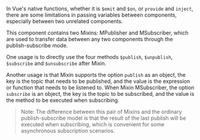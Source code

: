 In Vue's native functions, whether it is `$emit` and `$on`, or `provide` and `inject`, there are some limitations in passing variables between components, especially between two unrelated components.

This component contains two Mixins: MPublisher and MSubscriber, which are used to transfer data between any two components through the publish-subscribe mode.

One usage is to directly use the four methods `$publish`, `$unpublish`, `$subscribe` and `$unsubscribe` after Mixin.

Another usage is that Mixin supports the option `publish` as an object, the key is the topic that needs to be published, and the value is the expression or function that needs to be listened to. When Mixin MSubscriber, the option `subscribe` is an object, the key is the topic to be subscribed, and the value is the method to be executed when subscribing.

> Note: The difference between this pair of Mixins and the ordinary publish-subscribe model is that the result of the last publish will be executed when subscribing, which is convenient for some asynchronous subscription scenarios.
